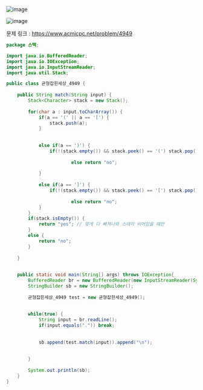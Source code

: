 ![image](https://user-images.githubusercontent.com/74396651/155673902-e4d9a0d2-ab46-4b6d-9897-26cf6e9520be.png)

![image](https://user-images.githubusercontent.com/74396651/155673936-93aad5a9-72e0-4f64-b22b-6325a078392a.png)

문제 링크 : https://www.acmicpc.net/problem/4949
```java
package 스택;

import java.io.BufferedReader;
import java.io.IOException;
import java.io.InputStreamReader;
import java.util.Stack;

public class 균형잡힌세상_4949 {
	
	public String match(String input) {
		Stack<Character> stack = new Stack();
		
		for(char a : input.toCharArray()) {
			if(a == '(' || a == '[') {
				stack.push(a);
			}
			
			
			else if(a == ')') {
				if(!(stack.empty()) && stack.peek() == '(') stack.pop(); // 스택이 비어있지 않고 짝이 맞을 때
                    
                		else return "no";
				
			}
			
			else if(a == ']') {
				if(!(stack.empty()) && stack.peek() == '[') stack.pop(); // 스택이 비어있지 않고 짝이 맞을 때
                    
                		else return "no";
			}
		}
		if(stack.isEmpty()) {
			return "yes"; // 맞게 다 빠져나와 스태이 비어있을 때만
		}
		else {
			return "no";
		}
		
	}
	
	
	public static void main(String[] args) throws IOException{
		BufferedReader br = new BufferedReader(new InputStreamReader(System.in));
		StringBuilder sb = new StringBuilder();
		
		균형잡힌세상_4949 test = new 균형잡힌세상_4949();
		
		
		while(true) {
			String input = br.readLine();
			if(input.equals(".")) break;
			
			
			sb.append(test.match(input)).append("\n");
			
			
		}
		
		System.out.println(sb);
	}
}
```
